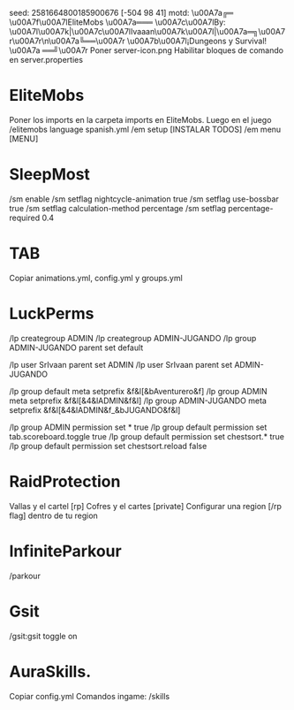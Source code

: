 seed: 2581664800185900676    [-504 98 41]
motd: \u00A7a╔═ \u00A7f\u00A7lEliteMobs \u00A7a═══ \u00A7c\u00A7lBy: \u00A7l\u00A7k|\u00A7c\u00A7lIvaaan\u00A7k\u00A7l|\u00A7a═╗\u00A7r\u00A7r\n\u00A7a╚══\u00A7r \u00A7b\u00A7l¡Dungeons y Survival! \u00A7a ══╝\u00A7r
Poner server-icon.png
Habilitar bloques de comando en server.properties
# EliteMobs
Poner los imports en la carpeta imports en EliteMobs.
Luego en el juego
/elitemobs language spanish.yml
/em setup [INSTALAR TODOS]
/em menu [MENU]

# SleepMost
/sm enable
/sm setflag nightcycle-animation true
/sm setflag use-bossbar true
/sm setflag calculation-method percentage
/sm setflag percentage-required 0.4

# TAB
Copiar animations.yml, config.yml y groups.yml

# LuckPerms
/lp creategroup ADMIN
/lp creategroup ADMIN-JUGANDO
/lp group ADMIN-JUGANDO parent set default

/lp user SrIvaan parent set ADMIN
/lp user SrIvaan parent set ADMIN-JUGANDO

/lp group default meta setprefix &f&l[&bAventurero&f]
/lp group ADMIN meta setprefix &f&l[&4&lADMIN&f&l]
/lp group ADMIN-JUGANDO meta setprefix &f&l[&4&lADMIN&f_&bJUGANDO&f&l]

/lp group ADMIN permission set * true
/lp group default permission set tab.scoreboard.toggle true
/lp group default permission set chestsort.* true
/lp group default permission set chestsort.reload false

# RaidProtection
Vallas y el cartel [rp]
Cofres y el cartes [private]
Configurar una region [/rp flag] dentro de tu region

# InfiniteParkour
/parkour

# Gsit
/gsit:gsit toggle on

# AuraSkills. 
Copiar config.yml
Comandos ingame:
/skills